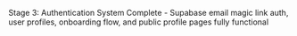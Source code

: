 Stage 3: Authentication System Complete - Supabase email magic link auth, user profiles, onboarding flow, and public profile pages fully functional